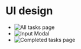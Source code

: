# UI design

- ![All tasks page]("/src/assets/AllTasks.jpg)
- ![Input Modal]("/todo-list/src/assets/InputModal.jpg)
- ![Completed tasks page]("/todo-list/src/assets/CompletedTasks.jpg)
